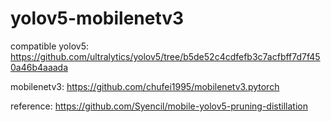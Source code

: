 # yolov5-mobilenetv3

compatible yolov5: https://github.com/ultralytics/yolov5/tree/b5de52c4cdfefb3c7acfbff7d7f450a46b4aaada

mobilenetv3: https://github.com/chufei1995/mobilenetv3.pytorch

reference: https://github.com/Syencil/mobile-yolov5-pruning-distillation
